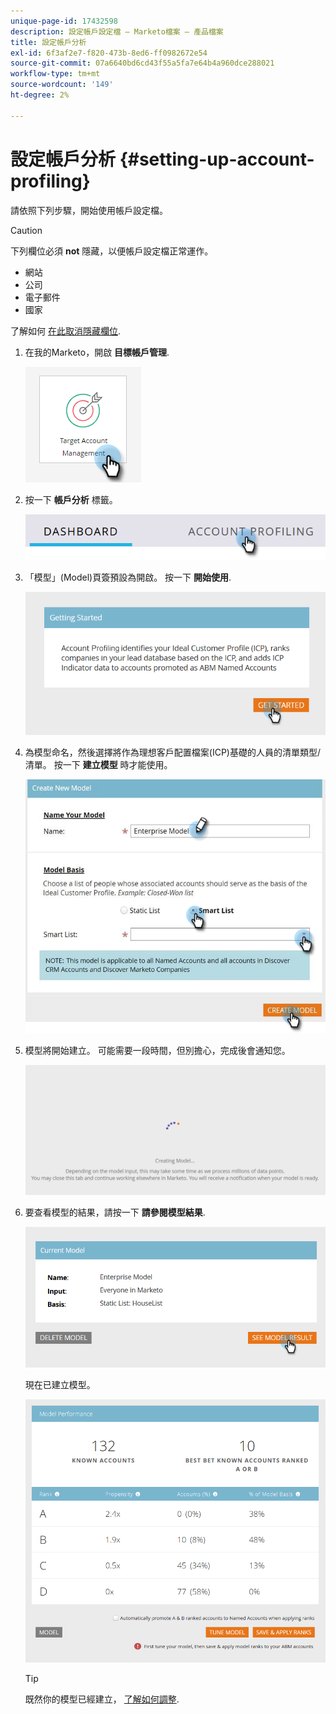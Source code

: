 ```yaml
---
unique-page-id: 17432598
description: 設定帳戶設定檔 — Marketo檔案 — 產品檔案
title: 設定帳戶分析
exl-id: 6f3af2e7-f820-473b-8ed6-ff0982672e54
source-git-commit: 07a6640bd6cd43f55a5fa7e64b4a960dce288021
workflow-type: tm+mt
source-wordcount: '149'
ht-degree: 2%

---
```


# 設定帳戶分析 {#setting-up-account-profiling}

請依照下列步驟，開始使用帳戶設定檔。

>[!CAUTION]
>
>下列欄位必須 **not** 隱藏，以便帳戶設定檔正常運作。
>
>* 網站
>* 公司
>* 電子郵件
>* 國家
>
>了解如何 [在此取消隱藏欄位](/help/marketo/product-docs/administration/field-management/hide-and-unhide-a-field.md#unhide-a-field).

1. 在我的Marketo，開啟 **目標帳戶管理**.

   ![](assets/setting-up-account-profiling-1.png)

1. 按一下 **帳戶分析** 標籤。

   ![](assets/two-1.png)

1. 「模型」(Model)頁簽預設為開啟。 按一下 **開始使用**.

   ![](assets/three.png)

1. 為模型命名，然後選擇將作為理想客戶配置檔案(ICP)基礎的人員的清單類型/清單。 按一下 **建立模型** 時才能使用。

   ![](assets/setting-up-account-profiling-4.png)

1. 模型將開始建立。 可能需要一段時間，但別擔心，完成後會通知您。

   ![](assets/five.png)

1. 要查看模型的結果，請按一下 **請參閱模型結果**.

   ![](assets/six.png)

   現在已建立模型。

   ![](assets/seven.png)

   >[!TIP]
   >
   >既然你的模型已經建立， [了解如何調整](/help/marketo/product-docs/target-account-management/account-profiling/account-profiling-ranking-and-tuning.md).
